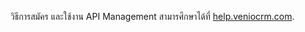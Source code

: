วิธีการสมัคร และใช้งาน API Management สามารศึกษาได้ที่ [help.veniocrm.com](https://help.veniocrm.com/th/category/api-managemant-24tcts/).
